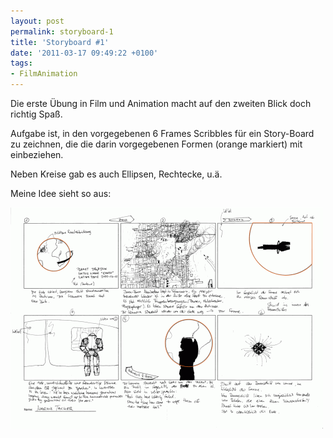 ```yaml
---
layout: post
permalink: storyboard-1
title: 'Storyboard #1'
date: '2011-03-17 09:49:22 +0100'
tags:
- FilmAnimation
---
```

<p>Die erste Übung in Film und Animation macht auf den zweiten Blick doch richtig Spaß.</p>
<p>Aufgabe ist, in den vorgegebenen 6 Frames Scribbles für ein Story-Board zu zeichnen, die die darin vorgegebenen Formen (orange markiert) mit einbeziehen.</p>
<p>Neben Kreise gab es auch Ellipsen, Rechtecke, u.ä.</p>
<p>Meine Idee sieht so aus:</p>
<p><a href="{{ '/uploads/2011/03/Uebung-01.png' | prepend: site.baseurl | prepend: site.url }}"><img class="alignnone size-medium wp-image-444" title="Storyboard #1" src="/uploads/2011/03/Uebung-01-500x354.png" alt="" width="500" height="354" /></a></p>
